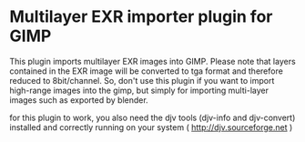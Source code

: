 # Multilayer EXR importer plugin for GIMP

This plugin imports multilayer EXR images into GIMP. Please note that 
layers contained in the EXR image will be converted to tga format and 
therefore reduced to 8bit/channel. So, don't use this plugin if you want 
to import high-range images into the gimp, but simply for importing 
multi-layer images such as exported by blender.
 
for this plugin to work, you also need the djv tools (djv-info and 
djv-convert) installed and correctly running on your system 
( http://djv.sourceforge.net )
